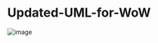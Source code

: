 # Updated-UML-for-WoW

![image](https://github.com/user-attachments/assets/e7137dc2-b536-4247-9521-fdbc4a1b92e6)

